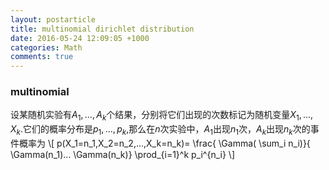 ```yaml
---
layout: postarticle
title: multinomial dirichlet distribution
date: 2016-05-24 12:09:05 +1000 
categories: Math
comments: true
---
```


### multinomial  ###
设某随机实验有$A_1,...,A_k$个结果，分别将它们出现的次数标记为随机变量$X_1,...,X_k$.它们的概率分布是$p_1,...,p_k$,那么在$n$次实验中，$A_1$出现$n_1$次，$A_k$出现$n_k$次的事件概率为
\\[
p(X_1=n_1,X_2=n_2,...,X_k=n_k)= \frac{ \Gamma( \sum_i n_i)}{ \Gamma(n_1)... \Gamma(n_k)} \prod_{i=1}^k p_i^{n_i}
\\]